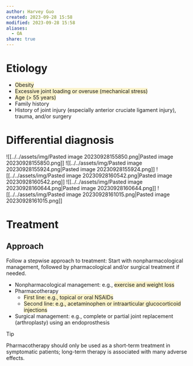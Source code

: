 ```yaml
---
author: Harvey Guo
created: 2023-09-28 15:58
modified: 2023-09-28 15:58
aliases:
  - OA
share: true
---
```

# Etiology
- <span style="background:rgba(240, 200, 0, 0.2)">Obesity</span>
- <span style="background:rgba(240, 200, 0, 0.2)">Excessive joint loading or overuse (mechanical stress)</span>
- <span style="background:rgba(240, 200, 0, 0.2)">Age (> 55 years)</span>
- Family history
- History of joint injury (especially anterior cruciate ligament injury), trauma, and/or surgery
# Differential diagnosis
![[../../assets/img/Pasted image 20230928155850.png|Pasted image 20230928155850.png]]
![[../../assets/img/Pasted image 20230928155924.png|Pasted image 20230928155924.png]]
![[../../assets/img/Pasted image 20230928160542.png|Pasted image 20230928160542.png]]
![[../../assets/img/Pasted image 20230928160644.png|Pasted image 20230928160644.png]]
![[../../assets/img/Pasted image 20230928161015.png|Pasted image 20230928161015.png]]
# Treatment
## Approach
Follow a stepwise approach to treatment: Start with nonpharmacological management, followed by pharmacological and/or surgical treatment if needed.
- Nonpharmacological management: e.g., <span style="background:rgba(240, 200, 0, 0.2)">exercise and weight loss</span>
- Pharmacotherapy
	- <span style="background:rgba(240, 200, 0, 0.2)">First line: e.g., topical or oral NSAIDs</span>
	- <span style="background:rgba(240, 200, 0, 0.2)">Second line: e.g., acetaminophen or intraarticular glucocorticoid injections</span>
- Surgical management: e.g., complete or partial joint replacement (arthroplasty) using an endoprosthesis
>[!tip] 
>Pharmacotherapy should only be used as a short-term treatment in symptomatic patients; long-term therapy is associated with many adverse effects.
